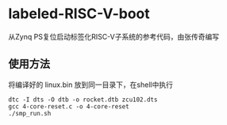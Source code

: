 # labeled-RISC-V-boot

从Zynq PS复位启动标签化RISC-V子系统的参考代码，由张传奇编写

## 使用方法

将编译好的 linux.bin 放到同一目录下，在shell中执行

```shell
dtc -I dts -O dtb -o rocket.dtb zcu102.dts
gcc 4-core-reset.c -o 4-core-reset
./smp_run.sh
```
